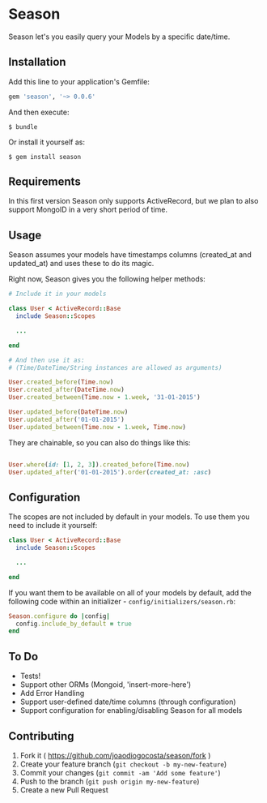# Season

Season let's you easily query your Models by a specific date/time.

## Installation

Add this line to your application's Gemfile:

```ruby
gem 'season', '~> 0.0.6'
```

And then execute:

    $ bundle

Or install it yourself as:

    $ gem install season

## Requirements

In this first version Season only supports ActiveRecord, but we plan to also support MongoID in a very short period of time.

## Usage

Season assumes your models have timestamps columns (created_at and updated_at) and uses these to do its magic.

Right now, Season gives you the following helper methods:

```ruby
# Include it in your models

class User < ActiveRecord::Base
  include Season::Scopes

  ...

end

# And then use it as:
# (Time/DateTime/String instances are allowed as arguments)

User.created_before(Time.now)
User.created_after(DateTime.now)
User.created_between(Time.now - 1.week, '31-01-2015')

User.updated_before(DateTime.now)
User.updated_after('01-01-2015')
User.updated_between(Time.now - 1.week, Time.now)
```

They are chainable, so you can also do things like this:
```ruby

User.where(id: [1, 2, 3]).created_before(Time.now)
User.updated_after('01-01-2015').order(created_at: :asc)
```


## Configuration

The scopes are not included by default in your models. To use them you need to include it yourself:

```ruby
class User < ActiveRecord::Base
  include Season::Scopes

  ...

end 
```

If you want them to be available on all of your models by default, add the following code within an initializer - `config/initializers/season.rb`:

```ruby
Season.configure do |config|
  config.include_by_default = true
end 
``` 

## To Do

- Tests!
- Support other ORMs (Mongoid, 'insert-more-here')
- Add Error Handling
- Support user-defined date/time columns (through configuration)
- Support configuration for enabling/disabling Season for all models

## Contributing

1. Fork it ( https://github.com/joaodiogocosta/season/fork )
2. Create your feature branch (`git checkout -b my-new-feature`)
3. Commit your changes (`git commit -am 'Add some feature'`)
4. Push to the branch (`git push origin my-new-feature`)
5. Create a new Pull Request
